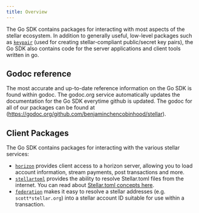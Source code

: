 ```yaml
---
title: Overview
---
```


The Go SDK contains packages for interacting with most aspects of the stellar ecosystem.  In addition to generally useful, low-level packages such as [`keypair`](https://godoc.org/github.com/benjaminchencobinhood/stellar/keypair) (used for creating stellar-compliant public/secret key pairs), the Go SDK also contains code for the server applications and client tools written in go.

## Godoc reference

The most accurate and up-to-date reference information on the Go SDK is found within godoc.  The godoc.org service automatically updates the documentation for the Go SDK everytime github is updated.  The godoc for all of our packages can be found at (https://godoc.org/github.com/benjaminchencobinhood/stellar).

## Client Packages

The Go SDK contains packages for interacting with the various stellar services:

- [`horizon`](https://godoc.org/github.com/benjaminchencobinhood/stellar/clients/horizon) provides client access to a horizon server, allowing you to load account information, stream payments, post transactions and more.
- [`stellartoml`](https://godoc.org/github.com/benjaminchencobinhood/stellar/clients/stellartoml) provides the ability to resolve Stellar.toml files from the internet.  You can read about [Stellar.toml concepts here](../../guides/concepts/stellar-toml.md).
- [`federation`](https://godoc.org/github.com/benjaminchencobinhood/stellar/clients/federation) makes it easy to resolve a stellar addresses (e.g. `scott*stellar.org`) into a stellar account ID suitable for use within a transaction.

